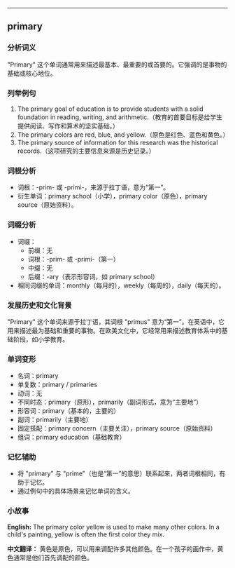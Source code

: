 
---------------
## primary
### 分析词义
"Primary" 这个单词通常用来描述最基本、最重要的或首要的。它强调的是事物的基础或核心地位。

### 列举例句
1. The primary goal of education is to provide students with a solid foundation in reading, writing, and arithmetic.（教育的首要目标是给学生提供阅读、写作和算术的坚实基础。）
2. The primary colors are red, blue, and yellow.（原色是红色、蓝色和黄色。）
3. The primary source of information for this research was the historical records.（这项研究的主要信息来源是历史记录。）

### 词根分析
- 词根：-prim- 或 -primi-，来源于拉丁语，意为“第一”。
- 衍生单词：primary school（小学），primary color（原色），primary source（原始资料）。

### 词缀分析
- 词缀：
  - 前缀：无
  - 词根：-prim- 或 -primi-（第一）
  - 中缀：无
  - 后缀：-ary（表示形容词，如 primary school）
- 相同词缀的单词：monthly（每月的），weekly（每周的），daily（每天的）。

### 发展历史和文化背景
"Primary" 这个单词来源于拉丁语，其词根 "primus" 意为“第一”。在英语中，它用来描述最为基础和重要的事物。在欧美文化中，它经常用来描述教育体系中的基础阶段，如小学教育。

### 单词变形
- 名词：primary
- 单复数：primary / primaries
- 动词：无
- 不同时态：primary（原形），primarily（副词形式，意为“主要地”）
- 形容词：primary（基本的，主要的）
- 副词：primarily（主要地）
- 固定搭配：primary concern（主要关注），primary source（原始资料）
- 组词：primary education（基础教育）

### 记忆辅助
- 将 "primary" 与 "prime"（也是“第一”的意思）联系起来，两者词根相同，有助于记忆。
- 通过例句中的具体场景来记忆单词的含义。

### 小故事
**English:**
The primary color yellow is used to make many other colors. In a child's painting, yellow is often the first color they mix.

**中文翻译：**
黄色是原色，可以用来调配许多其他颜色。在一个孩子的画作中，黄色通常是他们首先调配的颜色。

